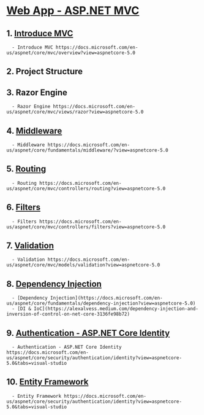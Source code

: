 # [Web App - ASP.NET MVC](https://docs.microsoft.com/en-us/aspnet/core/tutorials/first-mvc-app/start-mvc?view=aspnetcore-5.0&tabs=visual-studio)
## 1. [Introduce MVC](https://docs.microsoft.com/en-us/aspnet/core/mvc/overview?view=aspnetcore-5.0)
      - Introduce MVC https://docs.microsoft.com/en-us/aspnet/core/mvc/overview?view=aspnetcore-5.0 
## 2. Project Structure
## 3. Razor Engine
      - Razor Engine https://docs.microsoft.com/en-us/aspnet/core/mvc/views/razor?view=aspnetcore-5.0
## 4. [Middleware](https://docs.microsoft.com/en-us/aspnet/core/fundamentals/middleware/?view=aspnetcore-5.0)
      - Middleware https://docs.microsoft.com/en-us/aspnet/core/fundamentals/middleware/?view=aspnetcore-5.0
## 5. [Routing](https://docs.microsoft.com/en-us/aspnet/core/mvc/controllers/routing?view=aspnetcore-5.0)
      - Routing https://docs.microsoft.com/en-us/aspnet/core/mvc/controllers/routing?view=aspnetcore-5.0
## 6. [Filters](https://docs.microsoft.com/en-us/aspnet/core/mvc/controllers/filters?view=aspnetcore-5.0)
      - Filters https://docs.microsoft.com/en-us/aspnet/core/mvc/controllers/filters?view=aspnetcore-5.0
## 7. [Validation](https://docs.microsoft.com/en-us/aspnet/core/mvc/models/validation?view=aspnetcore-5.0)
      - Validation https://docs.microsoft.com/en-us/aspnet/core/mvc/models/validation?view=aspnetcore-5.0
## 8. [Dependency Injection](https://docs.microsoft.com/en-us/aspnet/core/fundamentals/dependency-injection?view=aspnetcore-5.0)
      - [Dependency Injection](https://docs.microsoft.com/en-us/aspnet/core/fundamentals/dependency-injection?view=aspnetcore-5.0)
      - [DI & IoC](https://alexalvess.medium.com/dependency-injection-and-inversion-of-control-on-net-core-3136fe98b72)
## 9. [Authentication - ASP.NET Core Identity](https://docs.microsoft.com/en-us/aspnet/core/security/authentication/identity?view=aspnetcore-5.0&tabs=visual-studio)
      - Authentication - ASP.NET Core Identity https://docs.microsoft.com/en-us/aspnet/core/security/authentication/identity?view=aspnetcore-5.0&tabs=visual-studio
## 10. [Entity Framework](https://docs.microsoft.com/en-us/aspnet/core/security/authentication/identity?view=aspnetcore-5.0&tabs=visual-studio)
      - Entity Framework https://docs.microsoft.com/en-us/aspnet/core/security/authentication/identity?view=aspnetcore-5.0&tabs=visual-studio
